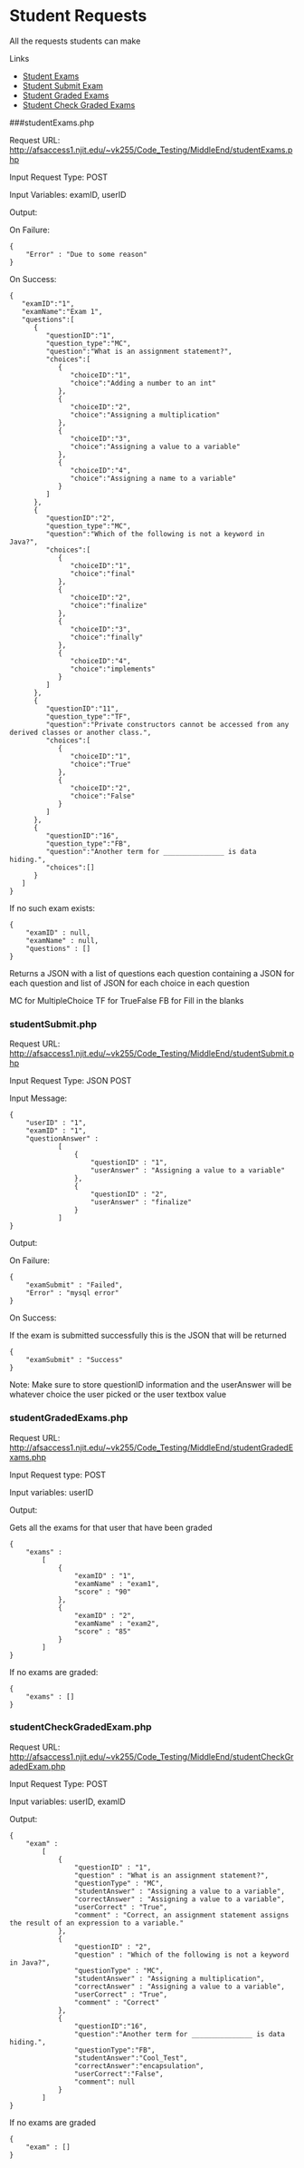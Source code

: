 # Student Requests

All the requests students can make

Links

* [Student Exams](#studentexamsphp)
* [Student Submit Exam](#studentsubmitphp)
* [Student Graded Exams](#studentgradedExamsphp)
* [Student Check Graded Exams](#studentcheckgradedexamphp)

###studentExams.php

Request URL: http://afsaccess1.njit.edu/~vk255/Code_Testing/MiddleEnd/studentExams.php

Input Request Type: POST

Input Variables: examID, userID

Output:

On Failure:

```
{
	"Error" : "Due to some reason"
}
```

On Success:

```
{  
   "examID":"1",
   "examName":"Exam 1",
   "questions":[  
      {  
         "questionID":"1",
         "question_type":"MC",
         "question":"What is an assignment statement?",
         "choices":[  
            {  
               "choiceID":"1",
               "choice":"Adding a number to an int"
            },
            {  
               "choiceID":"2",
               "choice":"Assigning a multiplication"
            },
            {  
               "choiceID":"3",
               "choice":"Assigning a value to a variable"
            },
            {  
               "choiceID":"4",
               "choice":"Assigning a name to a variable"
            }
         ]
      },
      {  
         "questionID":"2",
         "question_type":"MC",
         "question":"Which of the following is not a keyword in Java?",
         "choices":[  
            {  
               "choiceID":"1",
               "choice":"final"
            },
            {  
               "choiceID":"2",
               "choice":"finalize"
            },
            {  
               "choiceID":"3",
               "choice":"finally"
            },
            {  
               "choiceID":"4",
               "choice":"implements"
            }
         ]
      },
      {  
         "questionID":"11",
         "question_type":"TF",
         "question":"Private constructors cannot be accessed from any derived classes or another class.",
         "choices":[  
            {  
               "choiceID":"1",
               "choice":"True"
            },
            {  
               "choiceID":"2",
               "choice":"False"
            }
         ]
      },
      {  
         "questionID":"16",
         "question_type":"FB",
         "question":"Another term for _______________ is data hiding.",
         "choices":[]
      }
   ]
}
```

If no such exam exists: 

```
{
	"examID" : null,
	"examName" : null,
	"questions" : []
}
```

Returns a JSON with a list of questions each question containing a JSON for each question and list of JSON for each choice in each question

MC for MultipleChoice 
TF for TrueFalse
FB for Fill in the blanks


### studentSubmit.php

Request URL: http://afsaccess1.njit.edu/~vk255/Code_Testing/MiddleEnd/studentSubmit.php
	
Input Request Type: JSON POST

Input Message:

```
{
	"userID" : "1",
	"examID" : "1",	
	"questionAnswer" : 
			[
				{
					"questionID" : "1",
					"userAnswer" : "Assigning a value to a variable"
				},
				{
					"questionID" : "2",
					"userAnswer" : "finalize"
				}
			]
}
```

Output:

On Failure:

```
{
	"examSubmit" : "Failed",
	"Error" : "mysql error"
}
```

On Success:

If the exam is submitted successfully this is the JSON that will be returned

```
{
	"examSubmit" : "Success"
}
```

Note: Make sure to store questionID information and the userAnswer will be whatever choice the user picked or the user textbox value


### studentGradedExams.php

Request URL: http://afsaccess1.njit.edu/~vk255/Code_Testing/MiddleEnd/studentGradedExams.php

Input Request type: POST

Input variables: userID

Output:

Gets all the exams for that user that have been graded

```
{
	"exams" : 
		[
			{
				"examID" : "1",
				"examName" : "exam1",
				"score" : "90"
			},
			{
				"examID" : "2",
				"examName" : "exam2",
				"score" : "85"
			}
		]
}
```

If no exams are graded: 

```
{
	"exams" : []
}
```

### studentCheckGradedExam.php

Request URL: http://afsaccess1.njit.edu/~vk255/Code_Testing/MiddleEnd/studentCheckGradedExam.php

Input Request Type: POST 

Input variables: userID, examID

Output:

```
{
	"exam" : 
		[
			{
				"questionID" : "1",
				"question" : "What is an assignment statement?",
				"questionType" : "MC",
				"studentAnswer" : "Assigning a value to a variable",
				"correctAnswer" : "Assigning a value to a variable",
				"userCorrect" : "True",
				"comment" : "Correct, an assignment statement assigns the result of an expression to a variable."
			},
			{
				"questionID" : "2",
				"question" : "Which of the following is not a keyword in Java?",
				"questionType" : "MC",
				"studentAnswer" : "Assigning a multiplication",
				"correctAnswer" : "Assigning a value to a variable",
				"userCorrect" : "True",
				"comment" : "Correct"
			},
			{
				"questionID":"16",
				"question":"Another term for _______________ is data hiding.",
				"questionType":"FB",
				"studentAnswer":"Cool_Test",
				"correctAnswer":"encapsulation",
				"userCorrect":"False",
				"comment": null
			}
		]
}
```

If no exams are graded

```
{
	"exam" : []
}
```